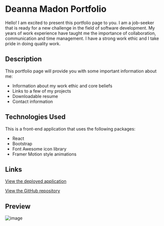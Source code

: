 # Deanna Madon Portfolio

Hello! I am excited to present this portfolio page to you. I am a job-seeker that is ready for a new challenge in the field of software development. My years of work experience have taught me the importance of collaboration, communication and time management. I have a strong work ethic and I take pride in doing quality work.

## Description

This portfolio page will provide you with some important information about me:

* Information about my work ethic and core beliefs
* Links to a few of my projects
* Downloadable resume
* Contact information

## Technologies Used

This is a front-end application that uses the following packages:

* React
* Bootstrap
* Font Awesome icon library
* Framer Motion style animations

## Links

[View the deployed application](http://dmadon.github.io/dmadon-react-portfolio)

[View the GitHub repository](https://github.com/dmadon/dmadon-react-portfolio)

## Preview

![image](https://user-images.githubusercontent.com/99852346/196056030-6142b7e6-2f7e-494a-9601-2a2a200eef86.png)
